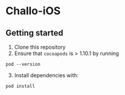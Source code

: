 # Challo-iOS

## Getting started

1. Clone this repository
2. Ensure that `cocoapods` is > 1.10.1 by running 
```
pod --version
```
3. Install dependencies with:
```
pod install
```
